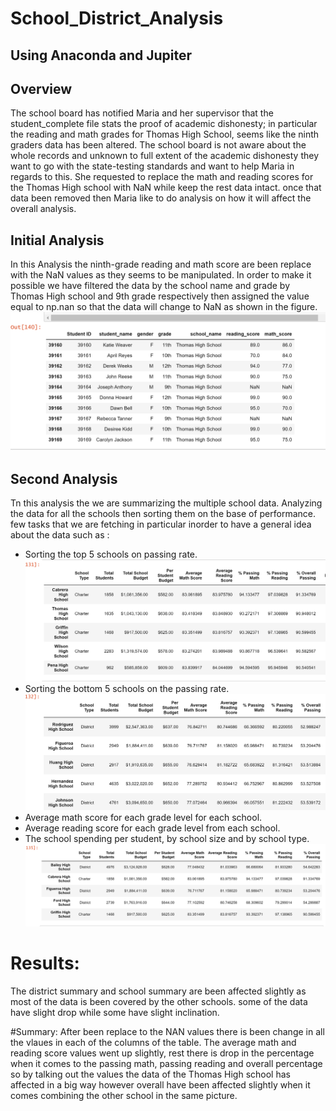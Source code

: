# School_District_Analysis
## Using Anaconda and Jupiter

## Overview  
The school board has notified Maria and her supervisor that the student_complete file stats the proof of academic dishonesty; in particular the reading and math grades for Thomas High School, seems like the ninth graders data has been altered. 
The school board is not aware about the whole records and unknown to full extent of the academic dishonesty they want to go with the state-testing standards and want to help Maria in regards to this. She requested to replace the math and reading scores for the Thomas High school with NaN while keep the rest data intact. once that data been removed then Maria like to do analysis on how it will affect the overall analysis.

## Initial Analysis
  In this Analysis the ninth-grade reading and math score are been replace with the NaN values as they seems to be manipulated. In order to make it possible we have filtered the data by the school name and grade by Thomas High school and 9th grade respectively then assigned the value equal to np.nan so that the data will change to NaN as shown in the figure.
![Initial Analysis](https://github.com/urvish7/School_District_Analysis/blob/main/Deliverable1.png)
   
   
 ## Second Analysis 
  Tn this analysis the we are summarizing the multiple school data. Analyzing the data for all the schools then sorting them on the base of performance. few tasks that we are fetching in particular inorder to have a general idea about the data such as :
- Sorting the top 5 schools on passing rate.
![Top 5 Schools](https://github.com/urvish7/School_District_Analysis/blob/main/Top5schools.png)
- Sorting the bottom 5 schools on the passing rate.
![Bootom 5 School](https://github.com/urvish7/School_District_Analysis/blob/main/Bottom5schools.png)
- Average math score for each grade level for each school.
- Average reading score for each grade level from each school.
- The school spending per student, by school size and by school type.
![Overall inclusion](https://github.com/urvish7/School_District_Analysis/blob/main/Byentitysorting.png)
# Results:
   The district summary and school summary are been affected slightly as most of the data is been covered by the other schools. some of the data have slight drop while some have slight inclination.
   
   
#Summary:
 After been replace to the NAN values there is been change in all the vlaues in each of the columns of the table. The average math and reading score values went up slightly, rest there is drop in the percentage when it comes to the passing math, passing reading and overall percentage so by talking out the values the data of the Thomas High school has affected in a big way however overall have been affected slightly when it comes combining the other school in the same picture.

